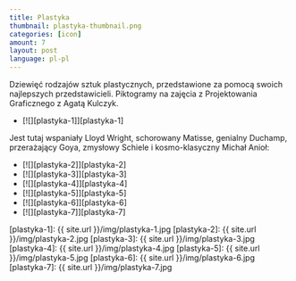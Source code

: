 ```yaml
---
title: Plastyka
thumbnail: plastyka-thumbnail.png
categories: [icon]
amount: 7
layout: post
language: pl-pl
---
```


Dziewięć rodzajów sztuk plastycznych, przedstawione za pomocą swoich najlepszych przedstawicieli. Piktogramy na zajęcia z Projektowania Graficznego z Agatą Kulczyk.

* [![][plastyka-1]][plastyka-1]

Jest tutaj wspaniały Lloyd Wright, schorowany Matisse, genialny Duchamp, przerażający Goya, zmysłowy Schiele i kosmo-klasyczny Michał Anioł:

* [![][plastyka-2]][plastyka-2]
* [![][plastyka-3]][plastyka-3]
* [![][plastyka-4]][plastyka-4]
* [![][plastyka-5]][plastyka-5]
* [![][plastyka-6]][plastyka-6]
* [![][plastyka-7]][plastyka-7]

[plastyka-1]: {{ site.url }}/img/plastyka-1.jpg
[plastyka-2]: {{ site.url }}/img/plastyka-2.jpg
[plastyka-3]: {{ site.url }}/img/plastyka-3.jpg
[plastyka-4]: {{ site.url }}/img/plastyka-4.jpg
[plastyka-5]: {{ site.url }}/img/plastyka-5.jpg
[plastyka-6]: {{ site.url }}/img/plastyka-6.jpg
[plastyka-7]: {{ site.url }}/img/plastyka-7.jpg